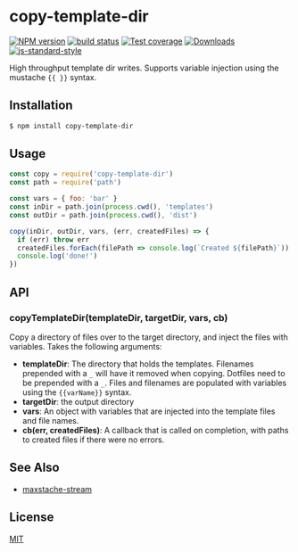 # copy-template-dir
[![NPM version][npm-image]][npm-url]
[![build status][github-actions-image]][github-actions-url]
[![Test coverage][codecov-image]][codecov-url]
[![Downloads][downloads-image]][downloads-url]
[![js-standard-style][standard-image]][standard-url]

High throughput template dir writes. Supports variable injection using the
mustache `{{ }}` syntax.

## Installation
```sh
$ npm install copy-template-dir
```

## Usage
```js
const copy = require('copy-template-dir')
const path = require('path')

const vars = { foo: 'bar' }
const inDir = path.join(process.cwd(), 'templates')
const outDir = path.join(process.cwd(), 'dist')

copy(inDir, outDir, vars, (err, createdFiles) => {
  if (err) throw err
  createdFiles.forEach(filePath => console.log(`Created ${filePath}`))
  console.log('done!')
})
```

## API
### copyTemplateDir(templateDir, targetDir, vars, cb)
Copy a directory of files over to the target directory, and inject the files
with variables. Takes the following arguments:
- __templateDir__: The directory that holds the templates. Filenames prepended
  with a `_` will have it removed when copying. Dotfiles need to be prepended
  with a `_`. Files and filenames are populated with variables using the
  `{{varName}}` syntax.
- __targetDir__: the output directory
- __vars__: An object with variables that are injected into the template files
  and file names.
- __cb(err, createdFiles)__: A callback that is called on completion, with
paths to created files if there were no errors.

## See Also
- [maxstache-stream](https://github.com/yoshuawuyts/maxstache-stream)

## License
[MIT](https://tldrlegal.com/license/mit-license)

[npm-image]: https://img.shields.io/npm/v/copy-template-dir.svg?style=flat-square
[npm-url]: https://npmjs.org/package/copy-template-dir
[github-actions-image]: https://img.shields.io/github/actions/workflow/status/yoshuawuyts/copy-template-dir/test.yml?style=flat-square
[github-actions-url]: https://github.com/yoshuawuyts/copy-template-dir/actions
[codecov-image]: https://img.shields.io/codecov/c/github/yoshuawuyts/copy-template-dir/master.svg?style=flat-square
[codecov-url]: https://codecov.io/github/yoshuawuyts/copy-template-dir
[downloads-image]: http://img.shields.io/npm/dm/copy-template-dir.svg?style=flat-square
[downloads-url]: https://npmjs.org/package/copy-template-dir
[standard-image]: https://img.shields.io/badge/code%20style-standard-brightgreen.svg?style=flat-square
[standard-url]: https://github.com/feross/standard

